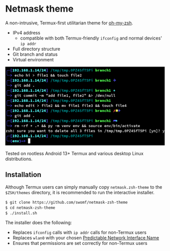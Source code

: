 # Netmask theme

A non-intrusive, Termux-first utilitarian theme for [oh-my-zsh](https://github.com/ohmyzsh/ohmyzsh).

* IPv4 address
  * compatible with both Termux-friendly `ifconfig` and normal devices' `ip addr`
* Full directory structure
* Git branch and status
* Virtual environment

![Netmask theme preview](preview.png)

Tested on rootless Android 13+ Termux and various
desktop Linux distributions.

## Installation

Although Termux users can simply manually copy `netmask.zsh-theme` to the `$ZSH/themes` directory, it is
recommended to run the interactive installer.

```bash
$ git clone https://github.com/swomf/netmask-zsh-theme
$ cd netmask-zsh-theme
$ ./install.sh
```

The installer does the following:
* Replaces `ifconfig` calls with `ip addr` calls for
  non-Termux users
* Replaces `wlan0` with your chosen
  [Predictable Network Interface Name](1)
* Ensures that permissions are set correctly for
  non-Termux users

[1]: https://wiki.debian.org/NetworkInterfaceNames#THE_.22PREDICTABLE_NAMES.22_SCHEME